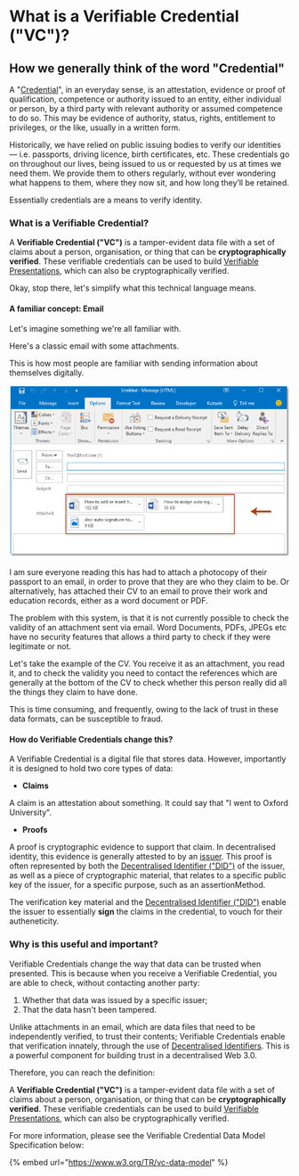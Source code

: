 # What is a Verifiable Credential ("VC")?

## How we generally think of the word "Credential"

A "[Credential](https://www.collinsdictionary.com/dictionary/english/credentials)", in an everyday sense, is an attestation, evidence or proof of qualification, competence or authority issued to an entity, either individual or person, by a third party with relevant authority or assumed competence to do so. This may be evidence of authority, status, rights, entitlement to privileges, or the like, usually in a written form.

Historically, we have relied on public issuing bodies to verify our identities — i.e. passports, driving licence, birth certificates, etc. These credentials go on throughout our lives, being issued to us or requested by us at times we need them. We provide them to others regularly, without ever wondering what happens to them, where they now sit, and how long they’ll be retained.

Essentially credentials are a means to verify identity.

### What is a Verifiable Credential?

A **Verifiable Credential ("VC")** is a tamper-evident data file with a set of claims about a person, organisation, or thing that can be **cryptographically verified**. These verifiable credentials can be used to build [Verifiable Presentations](https://www.w3.org/TR/vc-use-cases/#dfn-verifiable-presentations), which can also be cryptographically verified.

Okay, stop there, let's simplify what this technical language means.

#### A familiar concept: Email

Let's imagine something we're all familiar with.

Here's a classic email with some attachments.

This is how most people are familiar with sending information about themselves digitally.

![Verifiable Credential and email comparison image](<../../../.gitbook/assets/Verifiable Credential email comparison.png>)

I am sure everyone reading this has had to attach a photocopy of their passport to an email, in order to prove that they are who they claim to be. Or alternatively, has attached their CV to an email to prove their work and education records, either as a word document or PDF.

The problem with this system, is that it is not currently possible to check the validity of an attachment sent via email. Word Documents, PDFs, JPEGs etc have no security features that allows a third party to check if they were legitimate or not.

Let's take the example of the CV. You receive it as an attachment, you read it, and to check the validity you need to contact the references which are generally at the bottom of the CV to check whether this person really did all the things they claim to have done.

This is time consuming, and frequently, owing to the lack of trust in these data formats, can be susceptible to fraud.

#### How do Verifiable Credentials change this?

A Verifiable Credential is a digital file that stores data. However, importantly it is designed to hold two core types of data:

* **Claims**

A claim is an attestation about something. It could say that "I went to Oxford University".

* **Proofs**

A proof is cryptographic evidence to support that claim. In decentralised identity, this evidence is generally attested to by an [issuer](../). This proof is often represented by both the [Decentralised Identifier ("DID")](../what-is-a-decentralised-identifier-did/) of the issuer, as well as a piece of cryptographic material, that relates to a specific public key of the issuer, for a specific purpose, such as an assertionMethod.

The verification key material and the [Decentralised Identifier ("DID")](../what-is-a-decentralised-identifier-did/) enable the issuer to essentially **sign** the claims in the credential, to vouch for their autheneticity.

### Why is this useful and important?

Verifiable Credentials change the way that data can be trusted when presented. This is because when you receive a Verifiable Credential, you are able to check, without contacting another party:

1. Whether that data was issued by a specific issuer;
2. That the data hasn't been tampered.

Unlike attachments in an email, which are data files that need to be independently verified, to trust their contents; Verifiable Credentials enable that verification innately, through the use of [Decentralised Identifiers](../what-is-a-decentralised-identifier-did/). This is a powerful component for building trust in a decentralised Web 3.0.

Therefore, you can reach the definition:

A **Verifiable Credential ("VC")** is a tamper-evident data file with a set of claims about a person, organisation, or thing that can be **cryptographically verified**. These verifiable credentials can be used to build [Verifiable Presentations](https://www.w3.org/TR/vc-use-cases/#dfn-verifiable-presentations), which can also be cryptographically verified.

For more information, please see the Verifiable Credential Data Model Specification below:

{% embed url="https://www.w3.org/TR/vc-data-model" %}
